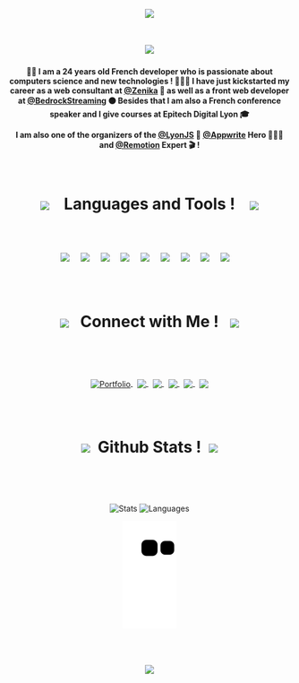 <p align="center">
	<img src="https://user-images.githubusercontent.com/60877626/138601059-95ee36dc-5e15-4b0b-b88b-338df28f8b30.png">
</p>

<br>

<p align="center">
	<img src="https://readme-typing-svg.herokuapp.com?color=%2321B9CB&center=true&vCenter=true&width=550&lines=Hi+there+%F0%9F%91%8B+I'm+Micka%C3%ABl+Alves+aka+Cruz+Azul+%F0%9F%94%B5">
</p>

<h4 align="center">

👋🏼 I am a 24 years old French developer who is passionate about computers science and new technologies ! 👨🏻‍💻 
I have just kickstarted my career as a web consultant at <a href="https://www.zenika.com/">@Zenika</a> 🔴 as well as a front web developer at <a href="https://www.bedrockstreaming.com/">@BedrockStreaming</a> ⚫️ Besides that I am also a French conference speaker and I give courses at Epitech Digital Lyon 🎓

I am also one of the organizers of the  <a href="https://lyonjs.org/">@LyonJS</a> 🦁 <a href="https://appwrite.io/heroes">@Appwrite</a> Hero 🦸🏼‍♂️ and <a href="https://www.remotion.dev/experts/mickael-alves">@Remotion</a> Expert 🎬 !
</h4>


<br>


<!-- Technologies -->
<h1 align="center"><img align="center" src='https://user-images.githubusercontent.com/60877626/138604414-b936eeb4-de92-4563-8f67-1e97df173db1.gif' width="50">&nbsp;&nbsp;&nbsp; Languages and Tools ! &nbsp;&nbsp;&nbsp;<img align="center" src='https://user-images.githubusercontent.com/60877626/138604414-b936eeb4-de92-4563-8f67-1e97df173db1.gif' width="50">
</h1>
<br><br><br>
<div align="center">
	<img src="https://cdn.jsdelivr.net/gh/devicons/devicon@latest/icons/react/react-original.svg" width="45px">&nbsp;&nbsp;&nbsp;&nbsp;
		<img src="https://cdn.jsdelivr.net/gh/devicons/devicon@latest/icons/vuejs/vuejs-original.svg" width="45px">&nbsp;&nbsp;&nbsp;&nbsp;
	<img src="https://cdn.jsdelivr.net/gh/devicons/devicon@latest/icons/javascript/javascript-original.svg" width="45px">&nbsp;&nbsp;&nbsp;&nbsp;
	<img src="https://cdn.jsdelivr.net/gh/devicons/devicon@latest/icons/typescript/typescript-original.svg" width="45px">&nbsp;&nbsp;&nbsp;&nbsp;
	<img src="https://cdn.jsdelivr.net/gh/devicons/devicon@latest/icons/nodejs/nodejs-original.svg" width="45px">&nbsp;&nbsp;&nbsp;&nbsp;
	<img src="https://cdn.jsdelivr.net/gh/devicons/devicon@latest/icons/flutter/flutter-original.svg" width="45px">&nbsp;&nbsp;&nbsp;&nbsp;
	<img src="https://www.vectorlogo.zone/logos/firebase/firebase-icon.svg" width="45px">&nbsp;&nbsp;&nbsp;&nbsp;
	<img src="https://cdn.jsdelivr.net/gh/devicons/devicon@latest/icons/appwrite/appwrite-original.svg" width="45px">&nbsp;&nbsp;&nbsp;&nbsp;
	<img src="https://remotion.bootcss.com/img/logo-small.png" width="45px">&nbsp;&nbsp;&nbsp;&nbsp;
</div>
<!-- End of technologies -->

<br><br>

<!-- Links for contact -->
<h1 align="center"><img align="center" src='https://user-images.githubusercontent.com/60877626/138603595-67df9b05-b887-4d41-8d39-5ce4cd7f4ac3.gif' width="60">&nbsp;&nbsp; Connect with Me ! &nbsp;&nbsp;<img align="center" src='https://user-images.githubusercontent.com/60877626/138603595-67df9b05-b887-4d41-8d39-5ce4cd7f4ac3.gif' width="60">
</h1>
<br><br><br>
<p align="center">
	<a href="https://cruuzazul.dev"><img align="center" alt="Portfolio" title="Portfolio" src="https://img.shields.io/badge/website-21B9CB?style=for-the-badge&logo=About.me&logoColor=white"/>
	</a> &nbsp;
	<a href="https://www.github.com/CruuzAzul" target="blank">
		<img align="center" src="https://img.shields.io/badge/Github-100000?style=for-the-badge&logo=github&logoColor=white" />
	</a>
	</a> &nbsp;
	<a href="https://www.linkedin.com/in/mickaelalves/" target="blank">
		<img align="center" src="https://img.shields.io/badge/linkedin-0077B5?style=for-the-badge&logo=linkedin" />
	</a> &nbsp;
	<a href="mailto:alves.mckl@gmail.com" target="blank">
		<img align="center" src="https://img.shields.io/badge/gmail-D14836?style=for-the-badge&logo=gmail&logoColor=white" />
	</a> &nbsp;
	<a href="https://twitter.com/CruuzAzul" target="blank">
		<img align="center" src="https://img.shields.io/badge/Twitter-1DA1F2?style=for-the-badge&logo=twitter&logoColor=white" />
	</a>
	</a> &nbsp;
	<a href="https://dev.to/cruzazul" target="blank">
		<img align="center" src="https://img.shields.io/badge/dev.to-100000?style=for-the-badge&logo=dev.to&logoColor=white" />
	</a>
</p>

<!-- End of links for contact -->

<br><br>

<!-- Github graphs -->
<h1 align="center"><img align="center" src='https://user-images.githubusercontent.com/60877626/138603194-5e70860e-02d6-4ada-97c1-f969900dd3ce.gif' width="50">&nbsp; Github Stats ! &nbsp;<img align="center" src='https://user-images.githubusercontent.com/60877626/138603194-5e70860e-02d6-4ada-97c1-f969900dd3ce.gif' width="50">
</h1>
<br><br><br>
<p align="center">
  <img alt="Stats" src="https://github-readme-stats.vercel.app/api?username=CruuzAzul&show_icons=true&count_private=true&theme=react&hide_border=true&hide=issues,contribs&bg_color=00000000">
  <img alt="Languages" src="https://github-readme-stats.vercel.app/api/top-langs/?username=CruuzAzul&layout=compact&hide_border=true&hide=dart,c%2B%2B,ruby,Cmake,swift,c,kotlin,objective-c&theme=react&bg_color=00000000">
</p>
<p align="center">
  <img alt="🐍 Snake graph" src="https://github.com/CruuzAzul/CruuzAzul/blob/output/github-contribution-grid-snake.svg">
</p>
<!-- End of github graphs -->

<br><br>

<p align="center">
	<img src="https://readme-typing-svg.herokuapp.com?color=%2321B9CB&size=21&center=true&vCenter=true&width=750&lines=Thank+you+for+taking+the+time+to+view+my+GitHub+Profile+%F0%9F%9A%80">
	
</p>
